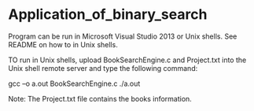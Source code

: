 # Application_of_binary_search
Program can be run in Microsoft Visual Studio 2013 or Unix shells. See README on how to in Unix shells.

TO run in Unix shells, upload BookSearchEngine.c and Project.txt into the Unix shell remote server and 
type the following command:

gcc –o a.out BookSearchEngine.c
./a.out

Note: The Project.txt file contains the books information.
